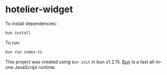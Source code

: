 # hotelier-widget

To install dependencies:

```bash
bun install
```

To run:

```bash
bun run index.ts
```

This project was created using `bun init` in bun v1.2.15. [Bun](https://bun.sh) is a fast all-in-one JavaScript runtime.
